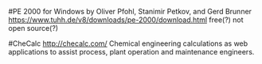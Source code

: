 #PE 2000 for Windows
by Oliver Pfohl, Stanimir Petkov, and Gerd Brunner
https://www.tuhh.de/v8/downloads/pe-2000/download.html
free(?) not open source(?)

#CheCalc
http://checalc.com/
Chemical engineering calculations as web applications to assist process, plant operation and maintenance engineers. 
